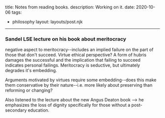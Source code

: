 title: Notes from reading books.
description: Working on it.
date: 2020-10-06
tags:
  - philosophy 
layout: layouts/post.njk
---

### Sandel LSE lecture on his book about meritocracy 

negative aspect to meritocracy--includes an implied failure on the part of those that don't succeed. Virtue ethical perspective? A form of hubris damages the successful and the implication that failing to succeed indicates personal failings. Meritocracy is seductive, but ultimately degrades it's embedding. 

Arguments motivated by virtues require some embedding--does this make them conservative by their nature--i.e. more likely about preserving than reforming or changing?

Also listened to the lecture about the new Angus Deaton book --> he emphasizes the loss of dignity specifically for those without a post-secondary education. 


